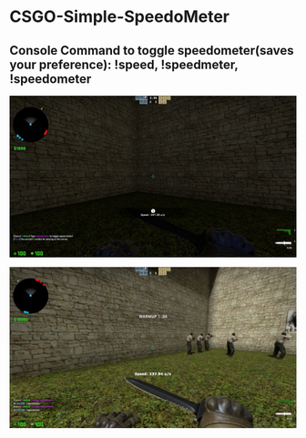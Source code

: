 # CSGO-Simple-SpeedoMeter
## Console Command to toggle speedometer(saves your preference): !speed, !speedmeter, !speedometer
![](speedometer.jpg)

![](speedometer2.jpg)
